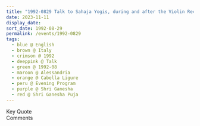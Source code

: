 ```yaml
---
title: "1992-0829 Talk to Sahaja Yogis, during and after the Violin Recital of Dr. N. Rajam, Evening Program, the day before Śhrī Gaṇeśha Pūjā, Tent, Cabella Ligure, Alessandria, Italy"
date: 2023-11-11
display_date: 
sort_date: 1992-08-29
permalink: /events/1992-0829
tags:
  - blue @ English
  - brown @ Italy
  - crimson @ 1992
  - deeppink @ Talk
  - green @ 1992-08
  - maroon @ Alessandria
  - orange @ Cabella Ligure
  - peru @ Evening Program
  - purple @ Shri Ganesha
  - red @ Shri Ganesha Puja
---
```


<wave-list>
  <list-title color="green" width="75">Key Quote</list-title>
  <list-item color="BlanchedAlmond"  width="200"></list-item>
  <list-item color="Lavender"></list-item>
  <list-item color="BlanchedAlmond"></list-item>
</wave-list>

<br>

<wave-list>
  <list-title color="green" width="75">Comments</list-title>
  <list-item color="BlanchedAlmond"  width="200"></list-item>
  <list-item color="Lavender"></list-item>
  <list-item color="BlanchedAlmond"></list-item>
</wave-list>